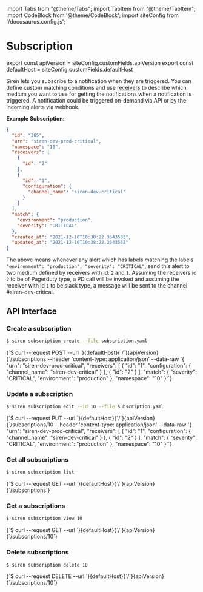 import Tabs from "@theme/Tabs";
import TabItem from "@theme/TabItem";
import CodeBlock from '@theme/CodeBlock';
import siteConfig from '/docusaurus.config.js';

# Subscription

export const apiVersion = siteConfig.customFields.apiVersion
export const defaultHost = siteConfig.customFields.defaultHost

Siren lets you subscribe to a notification when they are triggered. You can define custom matching conditions and use
[receivers](./receiver.md) to describe which medium you want to use for getting the notifications when a notification is triggered. A notification could be triggered on-demand via API or by the incoming alerts via webhook.

**Example Subscription:**

```json
{
  "id": "385",
  "urn": "siren-dev-prod-critical",
  "namespace": "10",
  "receivers": [
    {
      "id": "2"
    },
    {
      "id": "1",
      "configuration": {
        "channel_name": "siren-dev-critical"
      }
    }
  ],
  "match": {
    "environment": "production",
    "severity": "CRITICAL"
  },
  "created_at": "2021-12-10T10:38:22.364353Z",
  "updated_at": "2021-12-10T10:38:22.364353Z"
}
```

The above means whenever any alert which has labels matching the labels
`"environment": "production", "severity": "CRITICAL"`, send this alert to two medium defined by receivers with id: `2` and `1`. Assuming the receivers id `2` to be of Pagerduty type, a PD call will be invoked and assuming the receiver with id `1` to be slack type, a message will be sent to the channel #siren-dev-critical.

## API Interface

### Create a subscription

<Tabs groupId="api">
  <TabItem value="cli" label="CLI" default>

```bash
$ siren subscription create --file subscription.yaml
```

  </TabItem>
  <TabItem value="http" label="HTTP">
    <CodeBlock className="language-bash">
    {`$ curl --request POST
  --url `}{defaultHost}{`/`}{apiVersion}{`/subscriptions
  --header 'content-type: application/json'
  --data-raw '{
    "urn": "siren-dev-prod-critical",
    "receivers": [
        {
            "id": "1",
            "configuration": {
                "channel_name": "siren-dev-critical"
            }
        },
        {
            "id": "2"
        }
    ],
    "match": {
        "severity": "CRITICAL",
        "environment": "production"
    },
    "namespace": "10"
}'`}
    </CodeBlock>
  </TabItem>
</Tabs>

### Update a subscription

<Tabs groupId="api">
  <TabItem value="cli" label="CLI" default>

```bash
$ siren subscription edit --id 10 --file subscription.yaml
```


  </TabItem>
  <TabItem value="http" label="HTTP">
    <CodeBlock className="language-bash">
    {`$ curl --request PUT
  --url `}{defaultHost}{`/`}{apiVersion}{`/subscriptions/10
  --header 'content-type: application/json'
  --data-raw '{
    "urn": "siren-dev-prod-critical",
    "receivers": [
        {
            "id": "1",
            "configuration": {
                "channel_name": "siren-dev-critical"
            }
        },
        {
            "id": "2"
        }
    ],
    "match": {
        "severity": "CRITICAL",
        "environment": "production"
    },
    "namespace": "10"
}'`}
    </CodeBlock>

  </TabItem>
</Tabs>

### Get all subscriptions
<Tabs groupId="api">
  <TabItem value="cli" label="CLI" default>


```bash
$ siren subscription list
```


  </TabItem>
  <TabItem value="http" label="HTTP">
    <CodeBlock className="language-bash">
    {`$ curl --request GET
  --url `}{defaultHost}{`/`}{apiVersion}{`/subscriptions`}
    </CodeBlock>
  </TabItem>
</Tabs>

### Get a subscriptions

<Tabs groupId="api">
  <TabItem value="cli" label="CLI" default>

```bash
$ siren subscription view 10
```


  </TabItem>
  <TabItem value="http" label="HTTP">
    <CodeBlock className="language-bash">
    {`$ curl --request GET
  --url `}{defaultHost}{`/`}{apiVersion}{`/subscriptions/10`}
    </CodeBlock>
  </TabItem>
</Tabs>

### Delete subscriptions

<Tabs groupId="api">
  <TabItem value="cli" label="CLI" default>

```bash
$ siren subscription delete 10
```

  </TabItem>
  <TabItem value="http" label="HTTP">
    <CodeBlock className="language-bash">
    {`$ curl --request DELETE
  --url `}{defaultHost}{`/`}{apiVersion}{`/subscriptions/10`}
    </CodeBlock>
  </TabItem>
</Tabs>
